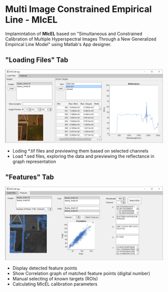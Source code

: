 # Multi Image Constrained Empirical Line - MIcEL

Implamintation of **MIcEL** based on "Simultaneous and Constrained Calibration of Multiple Hyperspectral Images Through a New Generalized Empirical Line Model" using Matlab's App designer.

## "Loading Files" Tab
![alt text](https://raw.githubusercontent.com/WOKNz/MultiDimensionalRemoteSensing/main/demo_pics/app1/Screenshot%202021-05-15%20010307.png)
 - Loding *.tif files and previewing them based on selected channels
 - Load *.sed files, exploring the data and previewing the reflectance in graph representation
## "Features" Tab
![alt text](https://raw.githubusercontent.com/WOKNz/MultiDimensionalRemoteSensing/main/demo_pics/app1/Screenshot%202021-05-15%20010231.png)
 - Display detected feature points
 - Show Correlation graph of matched feature points (digital number)
 - Manual selecting of known targets (ROIs)
 - Calculating MIcEL calibration parameters
